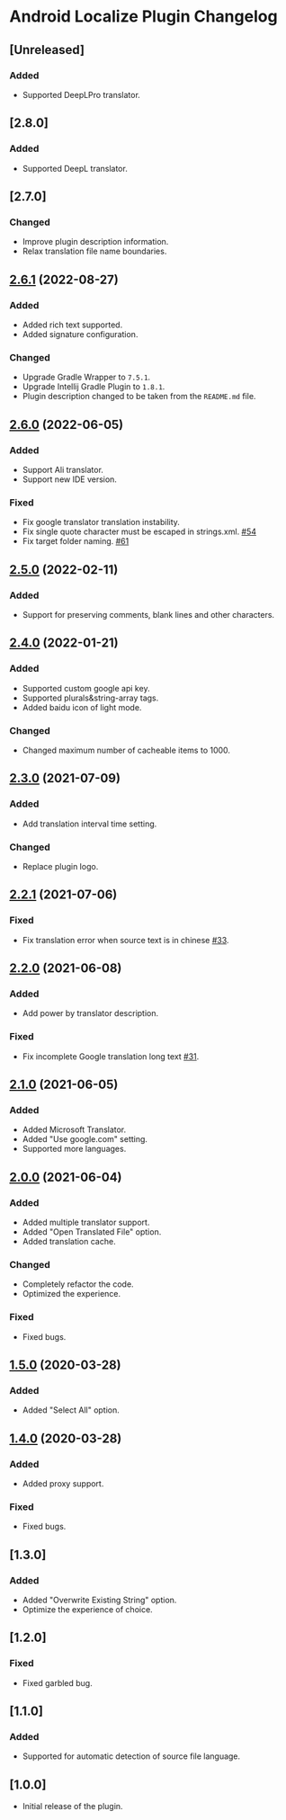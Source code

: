 <!-- Keep a Changelog guide -> https://keepachangelog.com -->

# Android Localize Plugin Changelog

## [Unreleased]
### Added
- Supported DeepLPro translator.

## [2.8.0]
### Added
- Supported DeepL translator.

## [2.7.0]
### Changed
- Improve plugin description information.
- Relax translation file name boundaries.

## [2.6.1](https://github.com/Airsaid/AndroidLocalizePlugin/releases/tag/v2.6.1) (2022-08-27)
### Added
- Added rich text supported.
- Added signature configuration.

### Changed
- Upgrade Gradle Wrapper to `7.5.1`.
- Upgrade Intellij Gradle Plugin to `1.8.1`.
- Plugin description changed to be taken from the `README.md` file.

## [2.6.0](https://github.com/Airsaid/AndroidLocalizePlugin/releases/tag/v2.6.0) (2022-06-05)
### Added
- Support Ali translator.
- Support new IDE version.

### Fixed
- Fix google translator translation instability.
- Fix single quote character must be escaped in strings.xml. [#54](https://github.com/Airsaid/AndroidLocalizePlugin/issues/54)
- Fix target folder naming. [#61](https://github.com/Airsaid/AndroidLocalizePlugin/issues/61)

## [2.5.0](https://github.com/Airsaid/AndroidLocalizePlugin/releases/tag/v2.5.0) (2022-02-11)
### Added
- Support for preserving comments, blank lines and other characters.

## [2.4.0](https://github.com/Airsaid/AndroidLocalizePlugin/releases/tag/v2.4.0) (2022-01-21)
### Added
- Supported custom google api key.
- Supported plurals&string-array tags.
- Added baidu icon of light mode.

### Changed
- Changed maximum number of cacheable items to 1000.

## [2.3.0](https://github.com/Airsaid/AndroidLocalizePlugin/releases/tag/v2.3.0) (2021-07-09)
### Added
- Add translation interval time setting.

### Changed
- Replace plugin logo.

## [2.2.1](https://github.com/Airsaid/AndroidLocalizePlugin/releases/tag/v2.2.1) (2021-07-06)
### Fixed
- Fix translation error when source text is in chinese [#33](https://github.com/Airsaid/AndroidLocalizePlugin/issues/33).

## [2.2.0](https://github.com/Airsaid/AndroidLocalizePlugin/releases/tag/v2.2.0) (2021-06-08)
### Added
- Add power by translator description.

### Fixed
- Fix incomplete Google translation long text [#31](https://github.com/Airsaid/AndroidLocalizePlugin/issues/31).

## [2.1.0](https://github.com/Airsaid/AndroidLocalizePlugin/releases/tag/v2.1.0) (2021-06-05)
### Added
- Added Microsoft Translator.
- Added "Use google.com" setting.
- Supported more languages.

## [2.0.0](https://github.com/Airsaid/AndroidLocalizePlugin/releases/tag/v2.0.0) (2021-06-04)
### Added
- Added multiple translator support.
- Added "Open Translated File" option.
- Added translation cache.

### Changed
- Completely refactor the code.
- Optimized the experience.

### Fixed
- Fixed bugs.

## [1.5.0](https://github.com/Airsaid/AndroidLocalizePlugin/releases/tag/v1.5) (2020-03-28)
### Added
- Added "Select All" option.

## [1.4.0](https://github.com/Airsaid/AndroidLocalizePlugin/releases/tag/v1.4) (2020-03-28)
### Added
- Added proxy support.

### Fixed
- Fixed bugs.

## [1.3.0]
### Added
- Added "Overwrite Existing String" option.
- Optimize the experience of choice.

## [1.2.0]
### Fixed
- Fixed garbled bug.

## [1.1.0]
### Added
- Supported for automatic detection of source file language.

## [1.0.0]
- Initial release of the plugin.